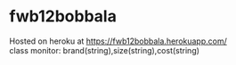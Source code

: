 # fwb12bobbala

Hosted on heroku at https://fwb12bobbala.herokuapp.com/ </br>
class monitor: brand(string),size(string),cost(string)
